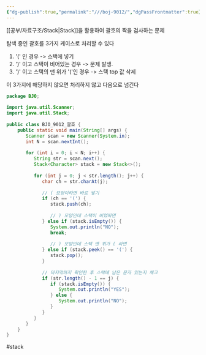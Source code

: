 ```yaml
---
{"dg-publish":true,"permalink":"///boj-9012/","dgPassFrontmatter":true}
---
```



[[공부/자료구조/Stack\|Stack]]을 활용하여 괄호의 짝을 검사하는 문제

탐색 중인 괄호를 3가지 케이스로 처리할 수 있다

1) '(' 인 경우 -> 스택에 넣기
2) ')' 이고 스택이 비어있는 경우 -> 문제 발생.
3) ')' 이고 스택의 맨 위가 '('인 경우 -> 스택 top 값 삭제

이 3가지에 해당하지 않으면 처리하지 않고 다음으로 넘긴다

````java
package BJO;  
  
import java.util.Scanner;  
import java.util.Stack;  
  
public class BJO_9012_괄호 {  
    public static void main(String[] args) {  
       Scanner scan = new Scanner(System.in);  
       int N = scan.nextInt();  
  
       for (int i = 0; i < N; i++) {  
          String str = scan.next();  
          Stack<Character> stack = new Stack<>();  
  
          for (int j = 0; j < str.length(); j++) {  
             char ch = str.charAt(j);  
  
             // ( 모양이라면 바로 넣기  
             if (ch == '(') {  
                stack.push(ch);  
  
                // ) 모양인데 스택이 비었따면  
             } else if (stack.isEmpty()) {  
                System.out.println("NO");  
                break;  
  
                // ) 모양인데 스택 맨 위가 ( 라면  
             } else if (stack.peek() == '(') {  
                stack.pop();  
             }  
  
             // 마지막까지 확인한 후 스택에 남은 문자 있는지 체크  
             if (str.length() - 1 == j) {  
                if (stack.isEmpty()) {  
                   System.out.println("YES");  
                } else {  
                   System.out.println("NO");  
                }  
             }  
          }  
       }  
    }  
}
````

#stack